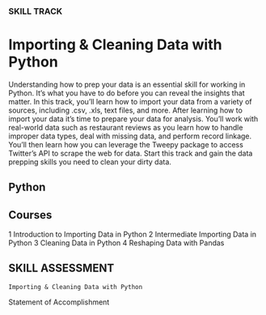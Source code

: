 ### SKILL TRACK
# Importing & Cleaning Data with Python
Understanding how to prep your data is an essential skill for working in Python. 
It’s what you have to do before you can reveal the insights that matter. 
In this track, you’ll learn how to import your data from a variety of sources, including .csv, .xls, text files, and more. 
After learning how to import your data it’s time to prepare your data for analysis. You’ll work with real-world data such as restaurant reviews as you learn how to handle improper data types, deal with missing data, and perform record linkage. You’ll then learn how you can leverage the Tweepy package to access Twitter’s API to scrape the web for data. 
Start this track and gain the data prepping skills you need to clean your dirty data.

## Python

## Courses
1 Introduction to Importing Data in Python
2 Intermediate Importing Data in Python
3 Cleaning Data in Python
4 Reshaping Data with Pandas

## SKILL ASSESSMENT
	Importing & Cleaning Data with Python
Statement of Accomplishment 
